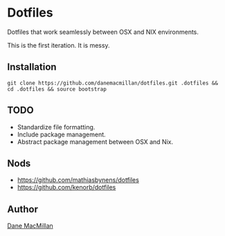 # Dotfiles

Dotfiles that work seamlessly between OSX and NIX environments.

This is the first iteration. It is messy.

## Installation

`git clone https://github.com/danemacmillan/dotfiles.git .dotfiles && cd .dotfiles && source bootstrap`

## TODO

- Standardize file formatting.
- Include package management.
- Abstract package management between OSX and Nix.

## Nods

- https://github.com/mathiasbynens/dotfiles
- https://github.com/kenorb/dotfiles

## Author

[Dane MacMillan](https://danemacmillan.com)

